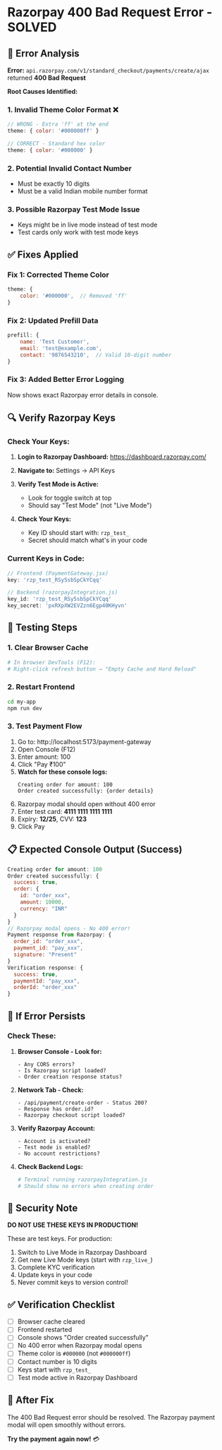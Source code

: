 # Razorpay 400 Bad Request Error - SOLVED

## 🔴 Error Analysis

**Error:** `api.razorpay.com/v1/standard_checkout/payments/create/ajax` returned **400 Bad Request**

**Root Causes Identified:**

### 1. **Invalid Theme Color Format** ❌
```javascript
// WRONG - Extra 'ff' at the end
theme: { color: '#000000ff' }

// CORRECT - Standard hex color
theme: { color: '#000000' }
```

### 2. **Potential Invalid Contact Number**
- Must be exactly 10 digits
- Must be a valid Indian mobile number format

### 3. **Possible Razorpay Test Mode Issue**
- Keys might be in live mode instead of test mode
- Test cards only work with test mode keys

## ✅ Fixes Applied

### Fix 1: Corrected Theme Color
```javascript
theme: {
    color: '#000000',  // Removed 'ff'
}
```

### Fix 2: Updated Prefill Data
```javascript
prefill: {
    name: 'Test Customer',
    email: 'test@example.com',
    contact: '9876543210',  // Valid 10-digit number
}
```

### Fix 3: Added Better Error Logging
Now shows exact Razorpay error details in console.

## 🔍 Verify Razorpay Keys

### Check Your Keys:

1. **Login to Razorpay Dashboard:**
   https://dashboard.razorpay.com/

2. **Navigate to:**
   Settings → API Keys

3. **Verify Test Mode is Active:**
   - Look for toggle switch at top
   - Should say "Test Mode" (not "Live Mode")

4. **Check Your Keys:**
   - Key ID should start with: `rzp_test_`
   - Secret should match what's in your code

### Current Keys in Code:
```javascript
// Frontend (PaymentGateway.jsx)
key: 'rzp_test_RSy5sbSpCkYCqq'

// Backend (razorpayIntegration.js)
key_id: 'rzp_test_RSy5sbSpCkYCqq'
key_secret: 'pxRXpXW2EVZzn6Egp40KHyvn'
```

## 🎯 Testing Steps

### 1. Clear Browser Cache
```bash
# In browser DevTools (F12):
# Right-click refresh button → "Empty Cache and Hard Reload"
```

### 2. Restart Frontend
```bash
cd my-app
npm run dev
```

### 3. Test Payment Flow
1. Go to: http://localhost:5173/payment-gateway
2. Open Console (F12)
3. Enter amount: 100
4. Click "Pay ₹100"
5. **Watch for these console logs:**
   ```
   Creating order for amount: 100
   Order created successfully: {order details}
   ```
6. Razorpay modal should open without 400 error
7. Enter test card: **4111 1111 1111 1111**
8. Expiry: **12/25**, CVV: **123**
9. Click Pay

## 📋 Expected Console Output (Success)

```javascript
Creating order for amount: 100
Order created successfully: {
  success: true,
  order: {
    id: "order_xxx",
    amount: 10000,
    currency: "INR"
  }
}
// Razorpay modal opens - No 400 error!
Payment response from Razorpay: {
  order_id: "order_xxx",
  payment_id: "pay_xxx",
  signature: "Present"
}
Verification response: {
  success: true,
  paymentId: "pay_xxx",
  orderId: "order_xxx"
}
```

## 🐛 If Error Persists

### Check These:

1. **Browser Console - Look for:**
   ```
   - Any CORS errors?
   - Is Razorpay script loaded?
   - Order creation response status?
   ```

2. **Network Tab - Check:**
   ```
   - /api/payment/create-order - Status 200?
   - Response has order.id?
   - Razorpay checkout script loaded?
   ```

3. **Verify Razorpay Account:**
   ```
   - Account is activated?
   - Test mode is enabled?
   - No account restrictions?
   ```

4. **Check Backend Logs:**
   ```bash
   # Terminal running razorpayIntegration.js
   # Should show no errors when creating order
   ```

## 🔐 Security Note

**DO NOT USE THESE KEYS IN PRODUCTION!**

These are test keys. For production:
1. Switch to Live Mode in Razorpay Dashboard
2. Get new Live Mode keys (start with `rzp_live_`)
3. Complete KYC verification
4. Update keys in your code
5. Never commit keys to version control!

## ✅ Verification Checklist

- [ ] Browser cache cleared
- [ ] Frontend restarted
- [ ] Console shows "Order created successfully"
- [ ] No 400 error when Razorpay modal opens
- [ ] Theme color is `#000000` (not `#000000ff`)
- [ ] Contact number is 10 digits
- [ ] Keys start with `rzp_test_`
- [ ] Test mode active in Razorpay Dashboard

## 🎉 After Fix

The 400 Bad Request error should be resolved. The Razorpay payment modal will open smoothly without errors.

**Try the payment again now!** 💳
